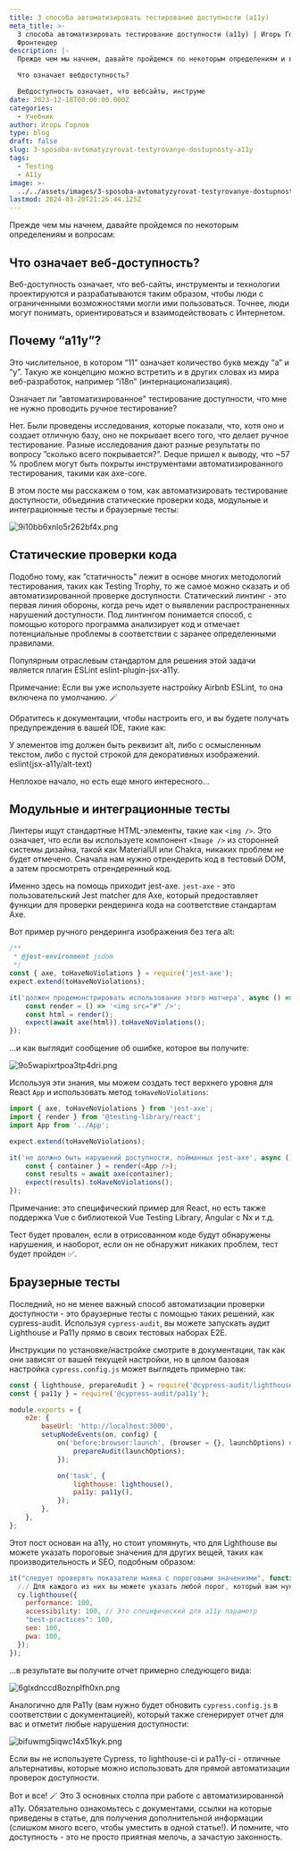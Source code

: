 ```yaml
---
title: 3 способа автоматизировать тестирование доступности (a11y)
meta_title: >-
  3 способа автоматизировать тестирование доступности (a11y) | Игорь Горлов -
  Фронтeндер
description: |-
  Прежде чем мы начнем, давайте пройдемся по некоторым определениям и вопросам:

  Что означает вебдоступность?

  Вебдоступность означает, что вебсайты, инструме
date: 2023-12-18T00:00:00.000Z
categories:
  - Учебник
author: Игорь Горлов
type: blog
draft: false
slug: 3-sposoba-avtomatyzyrovat-testyrovanye-dostupnosty-a11y
tags:
  - Testing
  - A11y
image: >-
  ../../assets/images/3-sposoba-avtomatyzyrovat-testyrovanye-dostupnosty-a11y-Dec-18-2023.avif
lastmod: 2024-03-20T21:26:44.125Z
---
```


Прежде чем мы начнем, давайте пройдемся по некоторым определениям и вопросам:

## Что означает веб-доступность?

Веб-доступность означает, что веб-сайты, инструменты и технологии проектируются и разрабатываются таким образом, чтобы люди с ограниченными возможностями могли ими пользоваться. Точнее, люди могут понимать, ориентироваться и взаимодействовать с Интернетом.

## Почему “a11y”?

Это числительное, в котором “11” означает количество букв между “a” и “y”. Такую же концепцию можно встретить и в других словах из мира веб-разработок, например “i18n” (интернационализация).

Означает ли ”автоматизированное" тестирование доступности, что мне не нужно проводить ручное тестирование?

Нет. Были проведены исследования, которые показали, что, хотя оно и создает отличную базу, оно не покрывает всего того, что делает ручное тестирование. Разные исследования дают разные результаты по вопросу ”сколько всего покрывается?”. Deque пришел к выводу, что ~57 % проблем могут быть покрыты инструментами автоматизированного тестирования, такими как axe-core.

В этом посте мы расскажем о том, как автоматизировать тестирование доступности, объединив статические проверки кода, модульные и интеграционные тесты и браузерные тесты:

![9i10bb6xnlo5r262bf4x.png](../../assets/images/9i10bb6xnlo5r262bf4x.png)

## Статические проверки кода

Подобно тому, как ”статичность" лежит в основе многих методологий тестирования, таких как Testing Trophy, то же самое можно сказать и об автоматизированной проверке доступности. Статический линтинг - это первая линия обороны, когда речь идет о выявлении распространенных нарушений доступности. Под линтингом понимается способ, с помощью которого программа анализирует код и отмечает потенциальные проблемы в соответствии с заранее определенными правилами.

Популярным отраслевым стандартом для решения этой задачи является плагин ESLint eslint-plugin-jsx-a11y.

Примечание: Если вы уже используете настройку Airbnb ESLint, то она включена по умолчанию. 🪄

Обратитесь к документации, чтобы настроить его, и вы будете получать предупреждения в вашей IDE, такие как:

У элементов img должен быть реквизит alt, либо с осмысленным текстом, либо с пустой строкой для декоративных изображений. eslint(jsx-a11y/alt-text)

Неплохое начало, но есть еще много интересного…

## Модульные и интеграционные тесты

Линтеры ищут стандартные HTML-элементы, такие как `<img />`. Это означает, что если вы используете компонент `<Image />` из сторонней системы дизайна, такой как MaterialUI или Chakra, никаких проблем не будет отмечено. Сначала нам нужно отрендерить код в тестовый DOM, а затем просмотреть отрендеренный код.

Именно здесь на помощь приходит jest-axe. `jest-axe` - это пользовательский Jest matcher для Axe, который предоставляет функции для проверки рендеринга кода на соответствие стандартам Axe.

Вот пример ручного рендеринга изображения без тега alt:

```js
/**
 * @jest-environment jsdom
 */
const { axe, toHaveNoViolations } = require('jest-axe');
expect.extend(toHaveNoViolations);

it('должен продемонстрировать использование этого матчера', async () => {
	const render = () => '<img src="#" />';
	const html = render();
	expect(await axe(html)).toHaveNoViolations();
});
```

…и как выглядит сообщение об ошибке, которое вы получите:

![9o5wapixrtpoa3tp4dri.png](../../assets/images/9o5wapixrtpoa3tp4dri.png)

Используя эти знания, мы можем создать тест верхнего уровня для React `App` и использовать метод `toHaveNoViolations`:

```js
import { axe, toHaveNoViolations } from 'jest-axe';
import { render } from '@testing-library/react';
import App from '../App';

expect.extend(toHaveNoViolations);

it('не должно быть нарушений доступности, пойманных jest-axe', async () => {
	const { container } = render(<App />);
	const results = await axe(container);
	expect(results).toHaveNoViolations();
});
```

Примечание: это специфический пример для React, но есть также поддержка Vue с библиотекой Vue Testing Library, Angular с Nx и т.д.

Тест будет провален, если в отрисованном коде будут обнаружены нарушения, и наоборот, если он не обнаружит никаких проблем, тест будет пройден ✅.

## Браузерные тесты

Последний, но не менее важный способ автоматизации проверки доступности - это браузерные тесты с помощью таких решений, как cypress-audit. Используя `cypress-audit`, вы можете запускать аудит Lighthouse и Pa11y прямо в своих тестовых наборах E2E.

Инструкции по установке/настройке смотрите в документации, так как они зависят от вашей текущей настройки, но в целом базовая настройка `cypress.config.js` может выглядеть примерно так:

```js
const { lighthouse, prepareAudit } = require('@cypress-audit/lighthouse');
const { pa11y } = require('@cypress-audit/pa11y');

module.exports = {
	e2e: {
		baseUrl: 'http://localhost:3000',
		setupNodeEvents(on, config) {
			on('before:browser:launch', (browser = {}, launchOptions) => {
				prepareAudit(launchOptions);
			});

			on('task', {
				lighthouse: lighthouse(),
				pa11y: pa11y(),
			});
		},
	},
};
```

Этот пост основан на a11y, но стоит упомянуть, что для Lighthouse вы можете указать пороговые значения для других вещей, таких как производительность и SEO, подобным образом:

```js
it("следует проверять показатели маяка с пороговыми значениями", function () {
  /./ Для каждого из них вы можете указать любой порог, который вам нужен
  cy.lighthouse({
    performance: 100,
    accessibility: 100, // Это специфический для a11y параметр
    "best-practices": 100,
    seo: 100,
    pwa: 100,
  });
});
```

…в результате вы получите отчет примерно следующего вида:

![6glxdnccd8oznplfh0xn.png](../../assets/images/6glxdnccd8oznplfh0xn.png)

Аналогично для Pa11y (вам нужно будет обновить `cypress.config.js` в соответствии с документацией), который также сгенерирует отчет для вас и отметит любые нарушения доступности:

![bifuwmg5iqwc14x51kyk.png](../../assets/images/bifuwmg5iqwc14x51kyk.png)

Если вы не используете Cypress, то lighthouse-ci и pa11y-ci - отличные альтернативы, которые можно использовать для прямой автоматизации проверок доступности.

Вот и все! 🪄 Это 3 основных столпа при работе с автоматизированной a11y. Обязательно ознакомьтесь с документами, ссылки на которые приведены в статье, для получения дополнительной информации (слишком много всего, чтобы уместить в одной статье!). И помните, что доступность - это не просто приятная мелочь, а зачастую законность.
